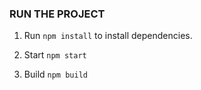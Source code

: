 ### RUN THE PROJECT

1. Run `npm install` to install dependencies.

2. Start `npm start`

3. Build `npm build`
